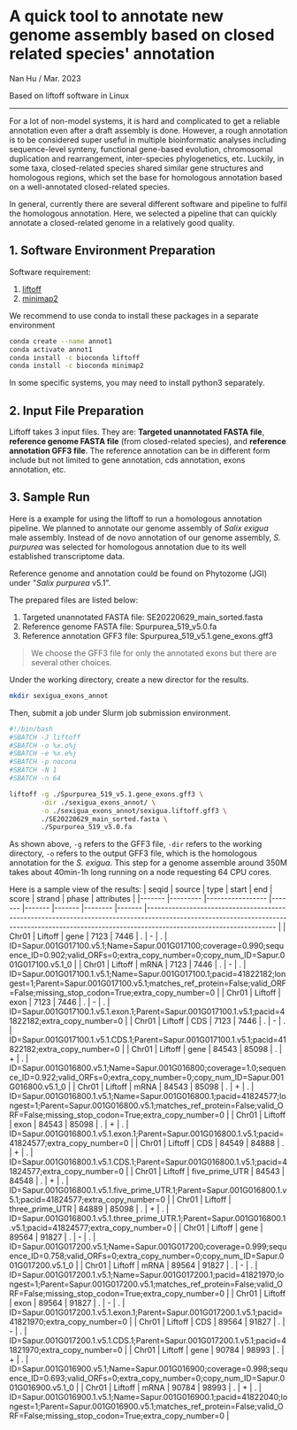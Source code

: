 # A quick tool to annotate new genome assembly based on closed related species' annotation
Nan Hu / Mar. 2023

Based on liftoff software in Linux

---
For a lot of non-model systems, it is hard and complicated to get a reliable annotation even after a draft assembly is done. However, a rough annotation is to be considered super useful in multiple bioinformatic analyses including sequence-level synteny, functional gene-based evolution, chromosomal duplication and rearrangement, inter-species phylogenetics, etc. Luckily, in some taxa, closed-related species shared similar gene structures and homologous regions, which set the base for homologous annotation based on a well-annotated closed-related species. 

In general, currently there are several different software and pipeline to fulfil the homologous annotation. Here, we selected a pipeline that can quickly annotate a closed-related genome in a relatively good quality.

## 1. Software Environment Preparation
Software requirement:
1. [liftoff](https://github.com/agshumate/Liftoff)
2. [minimap2](https://academic.oup.com/bioinformatics/article/34/18/3094/4994778)

We recommend to use conda to install these packages in a separate environment
```bash
conda create --name annot1
conda activate annot1
conda install -c bioconda liftoff
conda install -c bioconda minimap2
```
In some specific systems, you may need to install python3 separately.

## 2. Input File Preparation
Liftoff takes 3 input files. They are: **Targeted unannotated FASTA file**, **reference genome FASTA file** (from closed-related species), and **reference annotation GFF3 file**. The reference annotation can be in different form include but not limited to gene annotation, cds annotation, exons annotation, etc.

## 3. Sample Run
Here is a example for using the liftoff to run a homologous annotation pipeline. We planned to annotate our genome assembly of *Salix exigua* male assembly. Instead of de novo annotation of our genome assembly, *S. purpurea* was selected for homologous annotation due to its well established transcriptome data.

Reference genome and annotation could be found on Phytozome (JGI) under "*Salix purpurea* v5.1". 

The prepared files are listed below:
1. Targeted unannotated FASTA file: SE20220629_main_sorted.fasta
2. Reference genome FASTA file: Spurpurea_519_v5.0.fa
3. Reference annotation GFF3 file: Spurpurea_519_v5.1.gene_exons.gff3
> We choose the GFF3 file for only the annotated exons but there are several other choices.

Under the working directory, create a new director for the results.
```bash
mkdir sexigua_exons_annot
```

Then, submit a job under Slurm job submission environment.
```bash
#!/bin/bash
#SBATCH -J liftoff
#SBATCH -o %x.o%j
#SBATCH -e %x.e%j
#SBATCH -p nocona
#SBATCH -N 1
#SBATCH -n 64

liftoff -g ./Spurpurea_519_v5.1.gene_exons.gff3 \
        -dir ./sexigua_exons_annot/ \
        -o ./sexigua_exons_annot/sexigua.liftoff.gff3 \
        ./SE20220629_main_sorted.fasta \
        ./Spurpurea_519_v5.0.fa
```
As shown above, `-g` refers to the GFF3 file, `-dir` refers to the working directory, `-o` refers to the output GFF3 file, which is the homologous annotation for the *S. exigua*. This step for a genome assemble around 350M takes about 40min-1h long running on a node requesting 64 CPU cores.

Here is a sample view of the results:
| seqid 	| source  	| type            	| start 	| end   	| score 	| strand 	| phase 	| attributes                                                                                                                                                                                     	|
|-------	|---------	|-----------------	|-------	|-------	|-------	|--------	|-------	|------------------------------------------------------------------------------------------------------------------------------------------------------------------------------------------------	|
| Chr01 	| Liftoff 	| gene            	| 7123  	| 7446  	| .     	| -      	| .     	| ID=Sapur.001G017100.v5.1;Name=Sapur.001G017100;coverage=0.990;sequence_ID=0.902;valid_ORFs=0;extra_copy_number=0;copy_num_ID=Sapur.001G017100.v5.1_0                                           	|
| Chr01 	| Liftoff 	| mRNA            	| 7123  	| 7446  	| .     	| -      	| .     	| ID=Sapur.001G017100.1.v5.1;Name=Sapur.001G017100.1;pacid=41822182;longest=1;Parent=Sapur.001G017100.v5.1;matches_ref_protein=False;valid_ORF=False;missing_stop_codon=True;extra_copy_number=0 	|
| Chr01 	| Liftoff 	| exon            	| 7123  	| 7446  	| .     	| -      	| .     	| ID=Sapur.001G017100.1.v5.1.exon.1;Parent=Sapur.001G017100.1.v5.1;pacid=41822182;extra_copy_number=0                                                                                            	|
| Chr01 	| Liftoff 	| CDS             	| 7123  	| 7446  	| .     	| -      	| .     	| ID=Sapur.001G017100.1.v5.1.CDS.1;Parent=Sapur.001G017100.1.v5.1;pacid=41822182;extra_copy_number=0                                                                                             	|
| Chr01 	| Liftoff 	| gene            	| 84543 	| 85098 	| .     	| +      	| .     	| ID=Sapur.001G016800.v5.1;Name=Sapur.001G016800;coverage=1.0;sequence_ID=0.922;valid_ORFs=0;extra_copy_number=0;copy_num_ID=Sapur.001G016800.v5.1_0                                             	|
| Chr01 	| Liftoff 	| mRNA            	| 84543 	| 85098 	| .     	| +      	| .     	| ID=Sapur.001G016800.1.v5.1;Name=Sapur.001G016800.1;pacid=41824577;longest=1;Parent=Sapur.001G016800.v5.1;matches_ref_protein=False;valid_ORF=False;missing_stop_codon=True;extra_copy_number=0 	|
| Chr01 	| Liftoff 	| exon            	| 84543 	| 85098 	| .     	| +      	| .     	| ID=Sapur.001G016800.1.v5.1.exon.1;Parent=Sapur.001G016800.1.v5.1;pacid=41824577;extra_copy_number=0                                                                                            	|
| Chr01 	| Liftoff 	| CDS             	| 84549 	| 84888 	| .     	| +      	| .     	| ID=Sapur.001G016800.1.v5.1.CDS.1;Parent=Sapur.001G016800.1.v5.1;pacid=41824577;extra_copy_number=0                                                                                             	|
| Chr01 	| Liftoff 	| five_prime_UTR  	| 84543 	| 84548 	| .     	| +      	| .     	| ID=Sapur.001G016800.1.v5.1.five_prime_UTR.1;Parent=Sapur.001G016800.1.v5.1;pacid=41824577;extra_copy_number=0                                                                                  	|
| Chr01 	| Liftoff 	| three_prime_UTR 	| 84889 	| 85098 	| .     	| +      	| .     	| ID=Sapur.001G016800.1.v5.1.three_prime_UTR.1;Parent=Sapur.001G016800.1.v5.1;pacid=41824577;extra_copy_number=0                                                                                 	|
| Chr01 	| Liftoff 	| gene            	| 89564 	| 91827 	| .     	| -      	| .     	| ID=Sapur.001G017200.v5.1;Name=Sapur.001G017200;coverage=0.999;sequence_ID=0.758;valid_ORFs=0;extra_copy_number=0;copy_num_ID=Sapur.001G017200.v5.1_0                                           	|
| Chr01 	| Liftoff 	| mRNA            	| 89564 	| 91827 	| .     	| -      	| .     	| ID=Sapur.001G017200.1.v5.1;Name=Sapur.001G017200.1;pacid=41821970;longest=1;Parent=Sapur.001G017200.v5.1;matches_ref_protein=False;valid_ORF=False;missing_stop_codon=True;extra_copy_number=0 	|
| Chr01 	| Liftoff 	| exon            	| 89564 	| 91827 	| .     	| -      	| .     	| ID=Sapur.001G017200.1.v5.1.exon.1;Parent=Sapur.001G017200.1.v5.1;pacid=41821970;extra_copy_number=0                                                                                            	|
| Chr01 	| Liftoff 	| CDS             	| 89564 	| 91827 	| .     	| -      	| .     	| ID=Sapur.001G017200.1.v5.1.CDS.1;Parent=Sapur.001G017200.1.v5.1;pacid=41821970;extra_copy_number=0                                                                                             	|
| Chr01 	| Liftoff 	| gene            	| 90784 	| 98993 	| .     	| +      	| .     	| ID=Sapur.001G016900.v5.1;Name=Sapur.001G016900;coverage=0.998;sequence_ID=0.693;valid_ORFs=0;extra_copy_number=0;copy_num_ID=Sapur.001G016900.v5.1_0                                           	|
| Chr01 	| Liftoff 	| mRNA            	| 90784 	| 98993 	| .     	| +      	| .     	| ID=Sapur.001G016900.1.v5.1;Name=Sapur.001G016900.1;pacid=41822040;longest=1;Parent=Sapur.001G016900.v5.1;matches_ref_protein=False;valid_ORF=False;missing_stop_codon=True;extra_copy_number=0 	|

